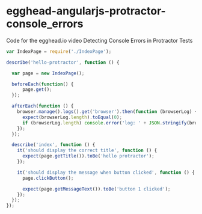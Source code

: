 egghead-angularjs-protractor-console_errors
===========================================

Code for the egghead.io video Detecting Console Errors in Protractor Tests

```js
var IndexPage = require('./IndexPage');

describe('hello-protractor', function () {

  var page = new IndexPage();

  beforeEach(function() {
      page.get();
  });

  afterEach(function () {
    browser.manage().logs().get('browser').then(function (browserLog) {
      expect(browserLog.length).toEqual(0);
      if (browserLog.length) console.error('log: ' + JSON.stringify(browserLog));
    });
  });

  describe('index', function () {
    it('should display the correct title', function () {
      expect(page.getTitle()).toBe('hello protractor');
    });

    it('should display the message when button clicked', function () {
      page.clickButton();

      expect(page.getMessageText()).toBe('button 1 clicked');
    });
  });
});
```